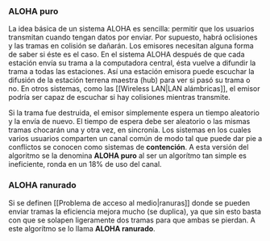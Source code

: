 ### ALOHA puro
La idea básica de un sistema ALOHA es sencilla: permitir que los usuarios transmitan cuando tengan datos por enviar. Por supuesto, habrá oclisiones y las tramas en colisión se dañarán. Los emisores necesitan alguna forma de saber si éste es el caso. En el sistema ALOHA después de que cada estación envía su trama a la computadora central, ésta vuelve a difundir la trama a todas las estaciones. Así una estación emisora puede escuchar la difusión de la estación terrena maestra (hub) para ver si pasó su trama o no. En otros sistemas, como las [[Wireless LAN|LAN alámbricas]], el emisor podría ser capaz de escuchar si hay colisiones mientras transmite.

Si la trama fue destruida, el emisor simplemente espera un tiempo aleatorio y la envía de nuevo. El tiempo de espera debe ser aleatorio o las mismas tramas chocarán una y otra vez, en sincronía. Los sistemas en los cuales varios usuarios comparten un canal común de modo tal que puede dar pie a conflictos se conocen como sistemas de **contención**. A esta versión del algoritmo se la denomina **ALOHA puro** al ser un algorítmo tan simple es ineficiente, ronda en un 18% de uso del canal.

### ALOHA ranurado
Si se definen [[Problema de acceso al medio|ranuras]] donde se pueden enviar tramas la eficiencia mejora mucho (se duplica), ya que sin esto basta con que se solapen ligeramente dos tramas para que ambas se pierdan. A este algorítmo se lo llama **ALOHA ranurado**.